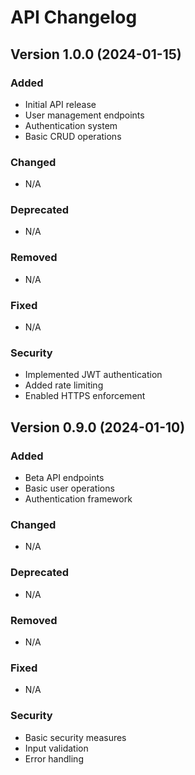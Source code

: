 # API Changelog

## Version 1.0.0 (2024-01-15)
### Added
- Initial API release
- User management endpoints
- Authentication system
- Basic CRUD operations

### Changed
- N/A

### Deprecated
- N/A

### Removed
- N/A

### Fixed
- N/A

### Security
- Implemented JWT authentication
- Added rate limiting
- Enabled HTTPS enforcement

## Version 0.9.0 (2024-01-10)
### Added
- Beta API endpoints
- Basic user operations
- Authentication framework

### Changed
- N/A

### Deprecated
- N/A

### Removed
- N/A

### Fixed
- N/A

### Security
- Basic security measures
- Input validation
- Error handling